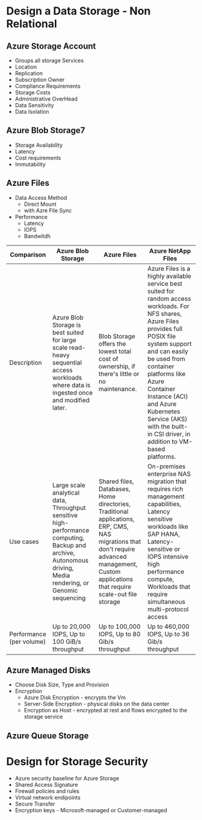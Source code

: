 # Design a Data Storage - Non Relational

## Azure Storage Account

- Groups all storage Services
- Location
- Replication
- Subscription Owner
- Compliance Requirements
- Storage Costs
- Administrative OverHead
- Data Sensitivity
- Data Isolation


## Azure Blob Storage7

- Storage Availability
- Latency
- Cost requirements
- Immutability

## Azure Files

- Data Access Method
    - Direct Mount
    - with Azre File Sync
- Performance
    - Latency
    - IOPS
    - Bandwitdh

| Comparison 	| Azure Blob Storage 	| Azure Files 	| Azure NetApp Files |
| ---- 	| ---- 	| ---- 	| ---- |
| Description 	| Azure Blob Storage is best suited for large scale read-heavy sequential access workloads where data is ingested once and modified later. | Blob Storage offers the lowest total cost of ownership, if there's little or no maintenance. 	| Azure Files is a highly available service best suited for random access workloads. For NFS shares, Azure Files provides full POSIX file system support and can easily be used from container platforms like Azure Container Instance (ACI) and Azure Kubernetes Service (AKS) with the built-in CSI driver, in addition to VM-based platforms. 	| Azure NetApp Files is a fully managed file service in the cloud, powered by NetApp, with advanced management capabilities. NetApp Files is suited for workloads that require random access and provides broad protocol support and data protection capabilities. |
| Use cases 	| Large scale analytical data, Throughput sensitive high-performance computing, Backup and archive, Autonomous driving, Media rendering, or Genomic sequencing 	| Shared files, Databases, Home directories, Traditional applications, ERP, CMS, NAS migrations that don't require advanced management, Custom applications that require scale-out file storage 	| On-premises enterprise NAS migration that requires rich management capabilities, Latency sensitive workloads like SAP HANA, Latency-sensitive or IOPS intensive high performance compute, Workloads that require simultaneous multi-protocol access|
| Performance (per volume) 	| Up to 20,000 IOPS, Up to 100 GiB/s throughput 	| Up to 100,000 IOPS, Up to 80 Gib/s throughput 	| Up to 460,000 IOPS, Up to 36 Gib/s throughput|

## Azure Managed Disks

- Choose Disk Size, Type and Provision
- Encryption
    - Azure Disk Encryption - encrypts the Vm
    - Server-Side Encryption - physical disks on the data center
    - Encryption as Host - encrypted at rest and flows encrypted to the storage service

## Azure Queue Storage

# Design for Storage Security

- Azure security baseline for Azure Storage
- Shared Access Signature
- Firewall policies and rules
- Virtual network endipoints
- Secure Transfer
- Encryption keys - Microsoft-managed or Customer-managed
